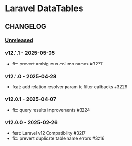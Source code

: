 # Laravel DataTables 

## CHANGELOG

### [Unreleased]

### v12.1.1 - 2025-05-05

- fix: prevent ambiguous column names #3227

### v12.1.0 - 2025-04-28

- feat: add relation resolver param to filter callbacks #3229

### v12.0.1 - 2025-04-07

- fix: query results improvements #3224

### v12.0.0 - 2025-02-26

- feat: Laravel v12 Compatibility #3217
- fix: prevent duplicate table name errors #3216

[Unreleased]: https://github.com/yajra/laravel-datatables/compare/v12.0.0...master
